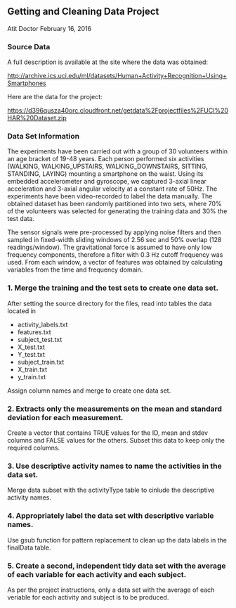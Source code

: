 ## Getting and Cleaning Data Project

Atit Doctor
February 16, 2016


### Source Data
A full description is available at the site where the data was obtained:

http://archive.ics.uci.edu/ml/datasets/Human+Activity+Recognition+Using+Smartphones

Here are the data for the project:

https://d396qusza40orc.cloudfront.net/getdata%2Fprojectfiles%2FUCI%20HAR%20Dataset.zip


### Data Set Information
The experiments have been carried out with a group of 30 volunteers within an age bracket of 19-48 years. Each person performed six activities (WALKING, WALKING_UPSTAIRS, WALKING_DOWNSTAIRS, SITTING, STANDING, LAYING) mounting a smartphone on the waist. Using its embedded accelerometer and gyroscope, we captured 3-axial linear acceleration and 3-axial angular velocity at a constant rate of 50Hz. The experiments have been video-recorded to label the data manually. The obtained dataset has been randomly partitioned into two sets, where 70% of the volunteers was selected for generating the training data and 30% the test data. 

The sensor signals were pre-processed by applying noise filters and then sampled in fixed-width sliding windows of 2.56 sec and 50% overlap (128 readings/window). The gravitational force is assumed to have only low frequency components, therefore a filter with 0.3 Hz cutoff frequency was used. From each window, a vector of features was obtained by calculating variables from the time and frequency domain.


### 1. Merge the training and the test sets to create one data set.
After setting the source directory for the files, read into tables the data located in
- activity_labels.txt
- features.txt
- subject_test.txt
- X_test.txt
- Y_test.txt
- subject_train.txt
- X_train.txt
- y_train.txt

Assign column names and merge to create one data set.


### 2. Extracts only the measurements on the mean and standard deviation for each measurement.
Create a vector that contains TRUE values for the ID, mean and stdev columns and FALSE values for the others. Subset this data to keep only the required columns.


### 3. Use descriptive activity names to name the activities in the data set.
Merge data subset with the activityType table to cinlude the descriptive activity names.


### 4. Appropriately label the data set with descriptive variable names.
Use gsub function for pattern replacement to clean up the data labels in the finalData table.


### 5. Create a second, independent tidy data set with the average of each variable for each activity and each subject.
As per the project instructions, only a data set with the average of each veriable for each activity and subject is to be produced. 
